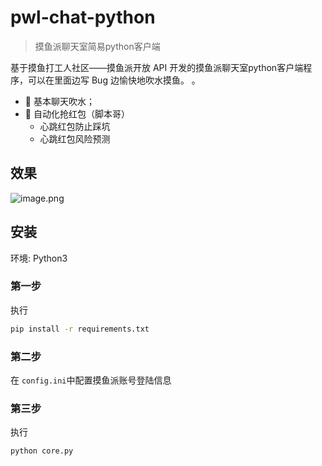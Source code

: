 # pwl-chat-python
> 摸鱼派聊天室简易python客户端

基于摸鱼打工人社区——摸鱼派开放 API 开发的摸鱼派聊天室python客户端程序，可以在里面边写 Bug 边愉快地吹水摸鱼。 。

* 💬 基本聊天吹水；
* 🧧 自动化抢红包（脚本哥）
    * 心跳红包防止踩坑
    * 心跳红包风险预测

## 效果
![image.png](https://pwl.stackoverflow.wiki/2022/01/image-4827afbc.png)

## 安装
环境: Python3

### 第一步
执行
~~~bash
pip install -r requirements.txt
~~~

### 第二步
在 `config.ini`中配置摸鱼派账号登陆信息



### 第三步
执行
~~~bash
python core.py
~~~

